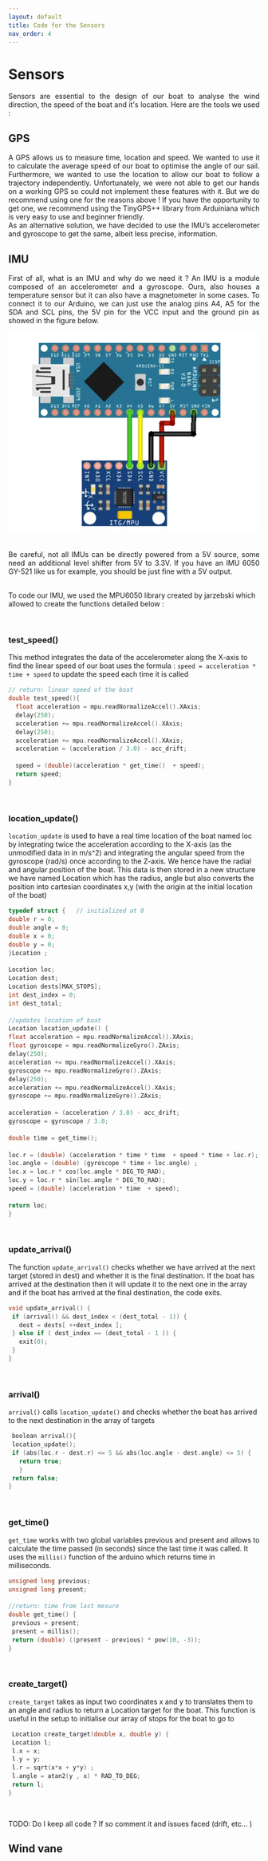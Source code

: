 ```yaml
---
layout: default
title: Code for the Sensors
nav_order: 4
---
```


# Sensors

<div style="text-align: justify"> Sensors are essential to the design of our boat to analyse the wind direction, the speed of the boat and it's location. Here are the tools we used : 
</div>

## GPS 
  
<div style="text-align: justify"> A GPS allows us to measure time, location and speed. We wanted to use it to calculate the average speed of our boat to optimise the angle of our sail. Furthermore, we wanted to use the location to allow our boat to follow a trajectory independently. Unfortunately, we were not able to get our hands on a working GPS so could not implement these features with it. But we do recommend using one for the reasons above ! If you have the opportunity to get one, we recommend using the TinyGPS++ library from Arduiniana which is very easy to use and beginner friendly. 
<br/>
As an alternative solution, we have decided to use the IMU’s accelerometer and gyroscope to get the same, albeit less precise, information. 
</div>

## IMU
  
 <div style="text-align: justify"> First of all, what is an IMU and why do we need it ? An IMU is a module composed of an accelerometer and a gyroscope. Ours, also houses a temperature sensor but it can also have a magnetometer in some cases. To connect it to our Arduino, we can just use the analog pins A4, A5 for the SDA and SCL pins, the 5V pin for the VCC input and the ground pin as showed in the figure below. 
 </div>
  
   ![](assets/IMU.png)
  
<br/>
 <div style="text-align: justify"> Be careful, not all IMUs can be directly powered from a 5V source, some need an additional level shifter from 5V to 3.3V. If you have an IMU 6050 GY-521 like us for example, you should be just fine with a 5V output. </div>
  
 <br/>
  
 To code our IMU, we used the MPU6050 library created by jarzebski which allowed to create the functions detailed below : 
    
  <br/>
  
  ### test_speed() 
  
  This method integrates the data of the accelerometer along the X-axis to find the linear speed of our boat uses the formula : `speed = acceleration * time + speed` to update the speed each time it is called
  
  ```c++
// return: linear speed of the boat
double test_speed(){                 
    float acceleration = mpu.readNormalizeAccel().XAxis;
    delay(250);
    acceleration += mpu.readNormalizeAccel().XAxis;
    delay(250);
    acceleration += mpu.readNormalizeAccel().XAxis;
    acceleration = (acceleration / 3.0) - acc_drift;
    
    speed = (double)(acceleration * get_time()  + speed);
    return speed;
}
```
  
  <br/>
  
  
  ### location_update()
  
  `location_update` is used to have a real time location of the boat named loc by integrating twice the acceleration according to the X-axis (as the unmodified data in in m/s^2) and integrating the angular speed from the gyroscope (rad/s) once according to the Z-axis. We hence have the radial and angular position of the boat. This data is then stored in a new structure we have named Location which has the radius, angle but also converts the position into cartesian coordinates x,y (with the origin at the initial location of the boat)
  
   ```c++
 typedef struct {   // initialized at 0
  double r = 0;
  double angle = 0;
  double x = 0;
  double y = 0;
}Location ;
  
Location loc;  
Location dest;
Location dests[MAX_STOPS];
int dest_index = 0; 
int dest_total; 
  
//updates location of boat
Location location_update() {
   float acceleration = mpu.readNormalizeAccel().XAxis;
   float gyroscope = mpu.readNormalizeGyro().ZAxis;
   delay(250);
   acceleration += mpu.readNormalizeAccel().XAxis;
   gyroscope += mpu.readNormalizeGyro().ZAxis;
   delay(250);
   acceleration += mpu.readNormalizeAccel().XAxis;
   gyroscope += mpu.readNormalizeGyro().ZAxis;
   
   acceleration = (acceleration / 3.0) - acc_drift;
   gyroscope = gyroscope / 3.0;
   
   double time = get_time();
   
   loc.r = (double) (acceleration * time * time  + speed * time + loc.r);
   loc.angle = (double) (gyroscope * time + loc.angle) ; 
   loc.x = loc.r * cos(loc.angle * DEG_TO_RAD);
   loc.y = loc.r * sin(loc.angle * DEG_TO_RAD);
   speed = (double) (acceleration * time  + speed);
   
   return loc;
}
```
  
  <br/>
  
  ### update_arrival()
  The function `update_arrival()` checks whether we have arrived at the next target (stored in dest) and whether it is the final destination. If the boat has arrived at the destination then it will update it to the next one in the array and if the boat has arrived at the final destination, the code exits.
  
 ```c++  
void update_arrival() {
  if (arrival() && dest_index < (dest_total - 1)) {
    dest = dests[ ++dest_index ];
  } else if ( dest_index == (dest_total - 1 )) {
    exit(0);
  }
}
```
  
  <br/>
  
  ### arrival()
  `arrival()` calls `location_update()` and checks whether the boat has arrived to the next destination in the array of targets
  
 ```c++
  boolean arrival(){
  location_update();
  if (abs(loc.r - dest.r) <= 5 && abs(loc.angle - dest.angle) <= 5) {
    return true;
    }
  return false;
}
```
  <br/>
  
  ### get_time()
  
  `get_time` works with two global variables previous and present and allows to calculate the time passed (in seconds) since the last time it was called. It uses the `millis()` function of the arduino which returns time in milliseconds. 
  
 ```c++  
unsigned long previous;
unsigned long present;
  
//return: time from last mesure
double get_time() {
  previous = present;
  present = millis();
  return (double) ((present - previous) * pow(10, -3));
}
```
  
  <br/>
  
  ### create_target()
  
  `create_target` takes as input two coordinates x and y to translates them to an angle and radius to return a Location target for the boat. This function is useful in the setup to initialise our array of stops for the boat to go to
  
 ```c++
  Location create_target(double x, double y) {
  Location l; 
  l.x = x;
  l.y = y;
  l.r = sqrt(x*x + y*y) ;
  l.angle = atan2(y , x) * RAD_TO_DEG;  
  return l;
}
```
<br/>
  
  TODO: Do I keep all code ? If so comment it and issues faced (drift, etc... )
  
## Wind vane
